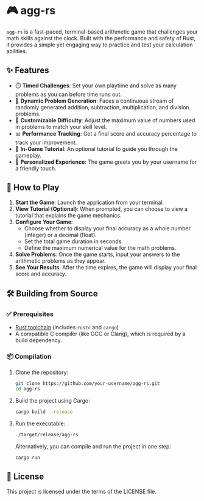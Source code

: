 # 🎮 agg-rs

`agg-rs` is a fast-paced, terminal-based arithmetic game that challenges your math skills against the clock. Built with the performance and safety of Rust, it provides a simple yet engaging way to practice and test your calculation abilities.

## ✨ Features

- ⏱️ **Timed Challenges**: Set your own playtime and solve as many problems as you can before time runs out.
- 🎲 **Dynamic Problem Generation**: Faces a continuous stream of randomly generated addition, subtraction, multiplication, and division problems.
- 🔧 **Customizable Difficulty**: Adjust the maximum value of numbers used in problems to match your skill level.
- 📊 **Performance Tracking**: Get a final score and accuracy percentage to track your improvement.
- 📖 **In-Game Tutorial**: An optional tutorial to guide you through the gameplay.
- 👋 **Personalized Experience**: The game greets you by your username for a friendly touch.

## 🚀 How to Play

1.  **Start the Game**: Launch the application from your terminal.
2.  **View Tutorial (Optional)**: When prompted, you can choose to view a tutorial that explains the game mechanics.
3.  **Configure Your Game**:
    *   Choose whether to display your final accuracy as a whole number (integer) or a decimal (float).
    *   Set the total game duration in seconds.
    *   Define the maximum numerical value for the math problems.
4.  **Solve Problems**: Once the game starts, input your answers to the arithmetic problems as they appear.
5.  **See Your Results**: After the time expires, the game will display your final score and accuracy.

## 🛠️ Building from Source

### ✅ Prerequisites

- [Rust toolchain](https://www.rust-lang.org/tools/install) (includes `rustc` and `cargo`)
- A compatible C compiler (like GCC or Clang), which is required by a build dependency.

### 📦 Compilation

1.  Clone the repository:
    ```sh
    git clone https://github.com/your-username/agg-rs.git
    cd agg-rs
    ```
2.  Build the project using Cargo:
    ```sh
    cargo build --release
    ```
3.  Run the executable:
    ```sh
    ./target/release/agg-rs
    ```
    Alternatively, you can compile and run the project in one step:
    ```sh
    cargo run
    ```

## 📄 License

This project is licensed under the terms of the LICENSE file.
